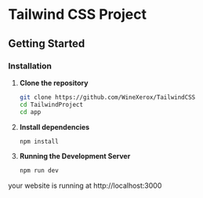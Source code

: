 # Tailwind CSS Project


## Getting Started


### Installation

1. **Clone the repository**

   ```bash
   git clone https://github.com/WineXerox/TailwindCSS
   cd TailwindProject
   cd app
   ```
2. **Install dependencies**

    ```bash
    npm install
    ```
3. **Running the Development Server**
    ```bash
    npm run dev    
    ```

your website is running at http://localhost:3000

